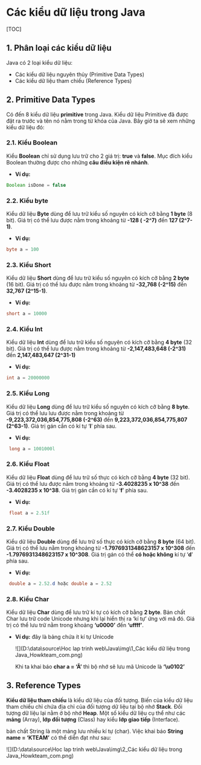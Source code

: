 # Các kiểu dữ liệu trong Java

[TOC]

## 1. Phân loại các kiểu dữ liệu

Java có 2 loại kiểu dữ liệu:

- Các kiểu dữ liệu nguyên thủy (Primitive Data Types)
- Các kiểu dữ liệu tham chiếu (Reference Types)

## 2. Primitive Data Types

Có đến 8 kiểu dữ liệu **primitive** trong Java. Kiểu dữ liệu Primitive đã được đặt ra trước và tên nó nằm trong từ khóa của Java. Bây giờ ta sẽ xem những kiểu dữ liệu đó:

### 2.1. Kiểu Boolean

Kiểu **Boolean** chỉ sử dụng lưu trữ cho 2 giá trị: **true** và **false**. Mục đích kiểu Boolean thường được cho những **câu điều kiện rẽ nhánh**.

- **Ví dụ:**

```java
Boolean isDone = false
```

### 2.2. Kiểu byte

Kiểu dữ liệu **Byte** dùng để lưu trữ kiểu số nguyên có kích cỡ bằng **1 byte** (8 bit). Giá trị có thể lưu được nằm trong khoảng từ **-128 ( -2^7)** đến **127 (2^7-1)**.

- **Ví dụ:**

```java
byte a = 100
```

### 2.3. Kiểu Short

Kiểu dữ liệu **Short** dùng để lưu trữ kiểu số nguyên có kích cỡ bằng **2 byte** (16 bit). Giá trị có thể lưu được nằm trong khoảng từ **-32,768 (-2^15)** đến **32,767 (2^15-1)**.

- **Ví dụ:**

```java
short a = 10000
```

### 2.4. Kiểu Int

Kiểu dữ liệu **Int** dùng để lưu trữ kiểu số nguyên có kích cỡ bằng **4 byte** (32 bit). Giá trị có thể lưu được nằm trong khoảng từ **-2,147,483,648 (-2^31)** đến **2,147,483,647 (2^31-1)**

- **Ví dụ:**

```java
int a = 20000000
```

### 2.5. Kiểu Long

Kiểu dữ liệu **Long** dùng để lưu trữ kiểu số nguyên có kích cỡ bằng **8 byte**. Giá trị có thể lưu lưu được nằm trong khoảng từ **-9,223,372,036,854,775,808 (-2^63)** đến **9,223,372,036,854,775,807 (2^63-1)**. Giá trị gán cần có kí tự ‘**l**’ phía sau.

- **Ví dụ:**

```java
 long a = 1001000l
```

### 2.6. Kiểu Float

Kiểu dữ liệu **Float** dùng để lưu trữ số thực có kích cỡ bằng **4 byte** (32 bit). Giá trị có thể lưu được nằm trong khoảng từ **-3.4028235 x 10^38** đến **-3.4028235 x 10^38**. Giá trị gán cần có kí tự ‘**f**’ phía sau.

- **Ví dụ:**

```java
 float a = 2.51f
```

### 2.7. Kiểu Double

Kiểu dữ liệu **Double** dùng để lưu trữ số thực có kích cỡ bằng **8 byte** (64 bit). Giá trị có thể lưu nằm trong khoảng từ **-1.7976931348623157 x 10^308** đến **-1.7976931348623157 x 10^308**. Giá trị gán có thể **có hoặc không** kí tự ‘**d**’ phía sau.

- **Ví dụ:**

```java
 double a = 2.52.d hoặc double a = 2.52
```

### 2.8. Kiểu Char

Kiểu dữ liệu **Char** dùng để lưu trữ kí tự có kích cỡ bằng **2 byte**. Bản chất Char lưu trữ code Unicode nhưng khi lại hiển thị ra ‘kí tự’ ứng với mã đó. Giá trị có thể lưu trữ nằm trong khoảng **‘u0000’** đến **‘uffff’**.

- **Ví dụ:** đây là bảng chứa ít kí tự Unicode

  ![](D:\data\source\Hoc lap trinh web\Java\img\1_Các kiểu dữ liệu trong Java_Howkteam_com.png)

  Khi ta khai báo **char a = ‘Ă’** thì bộ nhớ sẽ lưu mã Unicode là **‘\u0102’**

## 3. Reference Types

**Kiểu dữ liệu tham chiếu** là kiểu dữ liệu của đối tượng. Biến của kiểu dữ liệu tham chiếu chỉ chứa địa chỉ của đối tượng dữ liệu tại bộ nhớ **Stack**. Đối tượng dữ liệu lại nằm ở bộ nhớ **Heap**. Một số kiểu dữ liệu cụ thể như các **mảng** (Array), **lớp đối tượng** (Class) hay kiểu **lớp giao tiếp** (Interface).

bản chất String là một mảng lưu nhiều kí tự (char). Việc khai báo **String name = ‘KTEAM’** có thể diễn đạt như sau:

![](D:\data\source\Hoc lap trinh web\Java\img\2_Các kiểu dữ liệu trong Java_Howkteam_com.png)